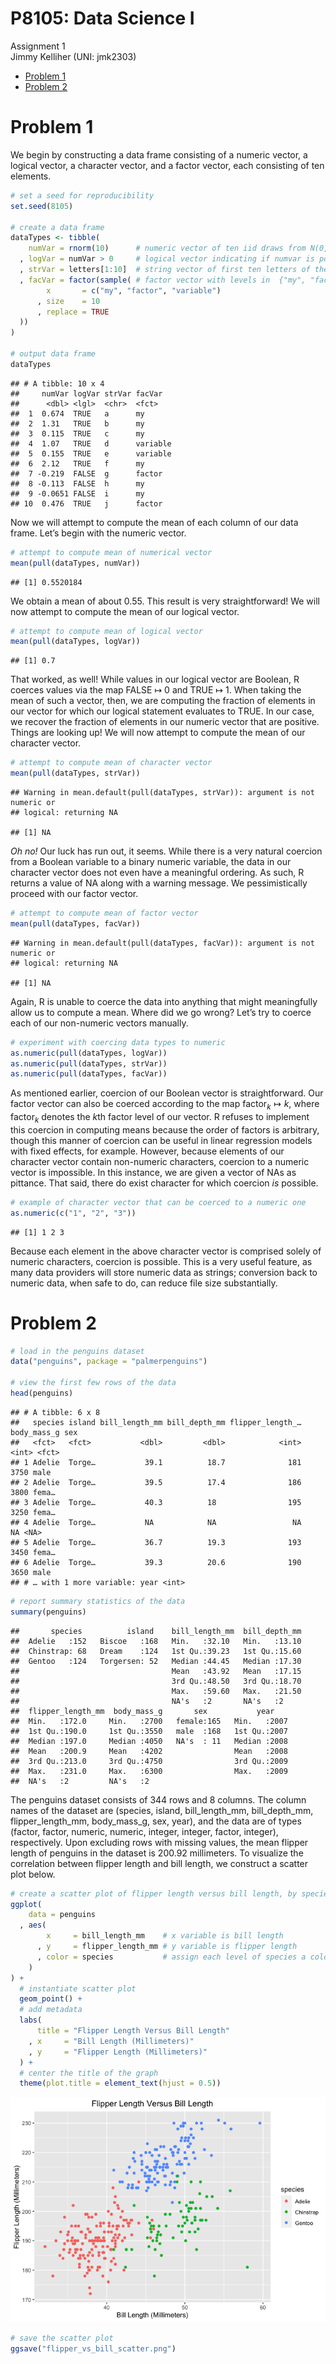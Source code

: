 P8105: Data Science I
================
Assignment 1<br>Jimmy Kelliher (UNI: jmk2303)

-   [Problem 1](#problem-1)
-   [Problem 2](#problem-2)

<!------------------------------------------------------------------------------------------
Preamble
------------------------------------------------------------------------------------------->
<!------------------------------------------------------------------------------------------
Problem 1
------------------------------------------------------------------------------------------->

# Problem 1

We begin by constructing a data frame consisting of a numeric vector, a
logical vector, a character vector, and a factor vector, each consisting
of ten elements.

``` r
# set a seed for reproducibility
set.seed(8105)

# create a data frame
dataTypes <- tibble(
    numVar = rnorm(10)      # numeric vector of ten iid draws from N(0, 1)
  , logVar = numVar > 0     # logical vector indicating if numvar is positive
  , strVar = letters[1:10]  # string vector of first ten letters of the alphabet
  , facVar = factor(sample( # factor vector with levels in  {"my", "factor", "variable"}
        x       = c("my", "factor", "variable")
      , size    = 10
      , replace = TRUE
  ))
)

# output data frame
dataTypes
```

    ## # A tibble: 10 x 4
    ##     numVar logVar strVar facVar  
    ##      <dbl> <lgl>  <chr>  <fct>   
    ##  1  0.674  TRUE   a      my      
    ##  2  1.31   TRUE   b      my      
    ##  3  0.115  TRUE   c      my      
    ##  4  1.07   TRUE   d      variable
    ##  5  0.155  TRUE   e      variable
    ##  6  2.12   TRUE   f      my      
    ##  7 -0.219  FALSE  g      factor  
    ##  8 -0.113  FALSE  h      my      
    ##  9 -0.0651 FALSE  i      my      
    ## 10  0.476  TRUE   j      factor

Now we will attempt to compute the mean of each column of our data
frame. Let’s begin with the numeric vector.

``` r
# attempt to compute mean of numerical vector
mean(pull(dataTypes, numVar))
```

    ## [1] 0.5520184

We obtain a mean of about 0.55. This result is very straightforward! We
will now attempt to compute the mean of our logical vector.

``` r
# attempt to compute mean of logical vector
mean(pull(dataTypes, logVar))
```

    ## [1] 0.7

That worked, as well! While values in our logical vector are Boolean, R
coerces values via the map FALSE ↦ 0 and TRUE ↦ 1. When taking the mean
of such a vector, then, we are computing the fraction of elements in our
vector for which our logical statement evaluates to TRUE. In our case,
we recover the fraction of elements in our numeric vector that are
positive. Things are looking up! We will now attempt to compute the mean
of our character vector.

``` r
# attempt to compute mean of character vector
mean(pull(dataTypes, strVar))
```

    ## Warning in mean.default(pull(dataTypes, strVar)): argument is not numeric or
    ## logical: returning NA

    ## [1] NA

*Oh no!* Our luck has run out, it seems. While there is a very natural
coercion from a Boolean variable to a binary numeric variable, the data
in our character vector does not even have a meaningful ordering. As
such, R returns a value of NA along with a warning message. We
pessimistically proceed with our factor vector.

``` r
# attempt to compute mean of factor vector
mean(pull(dataTypes, facVar))
```

    ## Warning in mean.default(pull(dataTypes, facVar)): argument is not numeric or
    ## logical: returning NA

    ## [1] NA

Again, R is unable to coerce the data into anything that might
meaningfully allow us to compute a mean. Where did we go wrong? Let’s
try to coerce each of our non-numeric vectors manually.

``` r
# experiment with coercing data types to numeric
as.numeric(pull(dataTypes, logVar))
as.numeric(pull(dataTypes, strVar))
as.numeric(pull(dataTypes, facVar))
```

As mentioned earlier, coercion of our Boolean vector is straightforward.
Our factor vector can also be coerced according to the map
factor<sub>*k*</sub> ↦ *k*, where factor<sub>*k*</sub> denotes the *k*th
factor level of our vector. R refuses to implement this coercion in
computing means because the order of factors is arbitrary, though this
manner of coercion can be useful in linear regression models with fixed
effects, for example. However, because elements of our character vector
contain non-numeric characters, coercion to a numeric vector is
impossible. In this instance, we are given a vector of NAs as pittance.
That said, there do exist character for which coercion *is* possible.

``` r
# example of character vector that can be coerced to a numeric one
as.numeric(c("1", "2", "3"))
```

    ## [1] 1 2 3

Because each element in the above character vector is comprised solely
of numeric characters, coercion is possible. This is a very useful
feature, as many data providers will store numeric data as strings;
conversion back to numeric data, when safe to do, can reduce file size
substantially.

<!------------------------------------------------------------------------------------------
Problem 2
------------------------------------------------------------------------------------------->

# Problem 2

``` r
# load in the penguins dataset
data("penguins", package = "palmerpenguins")

# view the first few rows of the data
head(penguins)
```

    ## # A tibble: 6 x 8
    ##   species island bill_length_mm bill_depth_mm flipper_length_… body_mass_g sex  
    ##   <fct>   <fct>           <dbl>         <dbl>            <int>       <int> <fct>
    ## 1 Adelie  Torge…           39.1          18.7              181        3750 male 
    ## 2 Adelie  Torge…           39.5          17.4              186        3800 fema…
    ## 3 Adelie  Torge…           40.3          18                195        3250 fema…
    ## 4 Adelie  Torge…           NA            NA                 NA          NA <NA> 
    ## 5 Adelie  Torge…           36.7          19.3              193        3450 fema…
    ## 6 Adelie  Torge…           39.3          20.6              190        3650 male 
    ## # … with 1 more variable: year <int>

``` r
# report summary statistics of the data
summary(penguins)
```

    ##       species          island    bill_length_mm  bill_depth_mm  
    ##  Adelie   :152   Biscoe   :168   Min.   :32.10   Min.   :13.10  
    ##  Chinstrap: 68   Dream    :124   1st Qu.:39.23   1st Qu.:15.60  
    ##  Gentoo   :124   Torgersen: 52   Median :44.45   Median :17.30  
    ##                                  Mean   :43.92   Mean   :17.15  
    ##                                  3rd Qu.:48.50   3rd Qu.:18.70  
    ##                                  Max.   :59.60   Max.   :21.50  
    ##                                  NA's   :2       NA's   :2      
    ##  flipper_length_mm  body_mass_g       sex           year     
    ##  Min.   :172.0     Min.   :2700   female:165   Min.   :2007  
    ##  1st Qu.:190.0     1st Qu.:3550   male  :168   1st Qu.:2007  
    ##  Median :197.0     Median :4050   NA's  : 11   Median :2008  
    ##  Mean   :200.9     Mean   :4202                Mean   :2008  
    ##  3rd Qu.:213.0     3rd Qu.:4750                3rd Qu.:2009  
    ##  Max.   :231.0     Max.   :6300                Max.   :2009  
    ##  NA's   :2         NA's   :2

The penguins dataset consists of 344 rows and 8 columns. The column
names of the dataset are (species, island, bill\_length\_mm,
bill\_depth\_mm, flipper\_length\_mm, body\_mass\_g, sex, year), and the
data are of types (factor, factor, numeric, numeric, integer, integer,
factor, integer), respectively. Upon excluding rows with missing values,
the mean flipper length of penguins in the dataset is 200.92
millimeters. To visualize the correlation between flipper length and
bill length, we construct a scatter plot below.

``` r
# create a scatter plot of flipper length versus bill length, by species
ggplot(
    data = penguins 
  , aes(
        x     = bill_length_mm    # x variable is bill length
      , y     = flipper_length_mm # y variable is flipper length
      , color = species           # assign each level of species a color
    )
) +
  # instantiate scatter plot
  geom_point() +
  # add metadata
  labs(
      title = "Flipper Length Versus Bill Length"
    , x     = "Bill Length (Millimeters)"
    , y     = "Flipper Length (Millimeters)"
  ) +
  # center the title of the graph
  theme(plot.title = element_text(hjust = 0.5))
```

![](p8105_hw1_jmk2303_files/figure-gfm/unnamed-chunk-10-1.png)<!-- -->

``` r
# save the scatter plot
ggsave("flipper_vs_bill_scatter.png")
```
